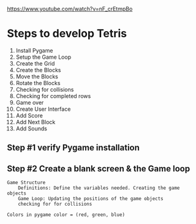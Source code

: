 https://www.youtube.com/watch?v=nF_crEtmpBo

# Steps to develop Tetris

1. Install Pygame
2. Setup the Game Loop
3. Create the Grid 
4. Create the Blocks 
5. Move the Blocks 
6. Rotate the Blocks 
7. Checking for collisions 
8. Checking for completed rows 
9. Game over 
10. Create User Interface 
11. Add Score 
12. Add Next Block 
13. Add Sounds  


## Step #1 verify Pygame installation 
## Step #2 Create a blank screen & the Game loop
    Game Structure
        Definitions: Define the variables needed. Creating the game objects
        Game Loop: Updating the positions of the game objects 
        checking for for collisions 
    
    Colors in pygame color = (red, green, blue)


